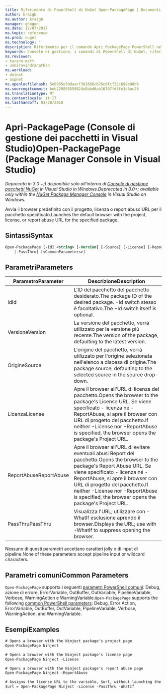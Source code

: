 ```yaml
---
title: Riferimento di PowerShell di NuGet Open-PackagePage | Documenti Microsoft
author: kraigb
ms.author: kraigb
manager: ghogen
ms.date: 12/07/2017
ms.topic: reference
ms.prod: nuget
ms.technology: ''
description: Riferimento per il comando Apri PackagePage PowerShell nella Console di gestione pacchetti NuGet in Visual Studio.
keywords: Console di gestione, i comandi di Powershell di NuGet, riferimenti di NuGet Powershell, aprire PackagePage del pacchetto NuGet
ms.reviewer:
- karann-msft
- unniravindranathan
ms.workload:
- dotnet
- aspnet
ms.openlocfilehash: 5e0955e58daacf381666c676c8fcf22c698e9db6
ms.sourcegitcommit: beb229893559824e8abd6ab16707fd5fe1c6ac26
ms.translationtype: MT
ms.contentlocale: it-IT
ms.lasthandoff: 03/28/2018
---
```

# <a name="open-packagepage-package-manager-console-in-visual-studio"></a><span data-ttu-id="7d15d-104">Apri-PackagePage (Console di gestione dei pacchetti in Visual Studio)</span><span class="sxs-lookup"><span data-stu-id="7d15d-104">Open-PackagePage (Package Manager Console in Visual Studio)</span></span>

<span data-ttu-id="7d15d-105">*Deprecato in 3.0 +;) disponibile solo all'interno di [Console di gestione pacchetti NuGet](package-manager-console.md) in Visual Studio in Windows.*</span><span class="sxs-lookup"><span data-stu-id="7d15d-105">*Deprecated in 3.0+; available only within the [NuGet Package Manager Console](package-manager-console.md) in Visual Studio on Windows.*</span></span>

<span data-ttu-id="7d15d-106">Avvia il browser predefinito con il progetto, licenza o report abuso URL per il pacchetto specificato.</span><span class="sxs-lookup"><span data-stu-id="7d15d-106">Launches the default browser with the project, license, or report abuse URL for the specified package.</span></span>

## <a name="syntax"></a><span data-ttu-id="7d15d-107">Sintassi</span><span class="sxs-lookup"><span data-stu-id="7d15d-107">Syntax</span></span>

```ps
Open-PackagePage [-Id] <string> [-Version] [-Source] [-License] [-ReportAbuse]
    [-PassThru] [<CommonParameters>]
```

## <a name="parameters"></a><span data-ttu-id="7d15d-108">Parametri</span><span class="sxs-lookup"><span data-stu-id="7d15d-108">Parameters</span></span>

| <span data-ttu-id="7d15d-109">Parametro</span><span class="sxs-lookup"><span data-stu-id="7d15d-109">Parameter</span></span> | <span data-ttu-id="7d15d-110">Descrizione</span><span class="sxs-lookup"><span data-stu-id="7d15d-110">Description</span></span> |
| --- | --- |
| <span data-ttu-id="7d15d-111">Id</span><span class="sxs-lookup"><span data-stu-id="7d15d-111">Id</span></span> | <span data-ttu-id="7d15d-112">L'ID del pacchetto del pacchetto desiderato.</span><span class="sxs-lookup"><span data-stu-id="7d15d-112">The package ID of the desired package.</span></span> <span data-ttu-id="7d15d-113">-Id switch stesso è facoltativo.</span><span class="sxs-lookup"><span data-stu-id="7d15d-113">The -Id switch itself is optional.</span></span> |
| <span data-ttu-id="7d15d-114">Versione</span><span class="sxs-lookup"><span data-stu-id="7d15d-114">Version</span></span> | <span data-ttu-id="7d15d-115">La versione del pacchetto, verrà utilizzato per la versione più recente.</span><span class="sxs-lookup"><span data-stu-id="7d15d-115">The version of the package, defaulting to the latest version.</span></span> |
| <span data-ttu-id="7d15d-116">Origine</span><span class="sxs-lookup"><span data-stu-id="7d15d-116">Source</span></span> | <span data-ttu-id="7d15d-117">L'origine del pacchetto, verrà utilizzato per l'origine selezionata nell'elenco a discesa di origine.</span><span class="sxs-lookup"><span data-stu-id="7d15d-117">The package source, defaulting to the selected source in the source drop-down.</span></span> |
| <span data-ttu-id="7d15d-118">Licenza</span><span class="sxs-lookup"><span data-stu-id="7d15d-118">License</span></span> | <span data-ttu-id="7d15d-119">Apre il browser all'URL di licenza del pacchetto.</span><span class="sxs-lookup"><span data-stu-id="7d15d-119">Opens the browser to the package's License URL.</span></span> <span data-ttu-id="7d15d-120">Se viene specificato - licenza né - ReportAbuse, si apre il browser con URL di progetto del pacchetto.</span><span class="sxs-lookup"><span data-stu-id="7d15d-120">If neither -License nor -ReportAbuse is specified, the browser opens the package's Project URL.</span></span> |
| <span data-ttu-id="7d15d-121">ReportAbuse</span><span class="sxs-lookup"><span data-stu-id="7d15d-121">ReportAbuse</span></span> | <span data-ttu-id="7d15d-122">Apre il browser all'URL di evitare eventuali abusi Report del pacchetto.</span><span class="sxs-lookup"><span data-stu-id="7d15d-122">Opens the browser to the package's Report Abuse URL.</span></span> <span data-ttu-id="7d15d-123">Se viene specificato - licenza né - ReportAbuse, si apre il browser con URL di progetto del pacchetto.</span><span class="sxs-lookup"><span data-stu-id="7d15d-123">If neither -License nor -ReportAbuse is specified, the browser opens the package's Project URL.</span></span> |
| <span data-ttu-id="7d15d-124">PassThru</span><span class="sxs-lookup"><span data-stu-id="7d15d-124">PassThru</span></span> | <span data-ttu-id="7d15d-125">Visualizza l'URL; utilizzare con - WhatIf esclusione aprendo il browser.</span><span class="sxs-lookup"><span data-stu-id="7d15d-125">Displays the URL; use with -WhatIf to suppress opening the browser.</span></span> |

<span data-ttu-id="7d15d-126">Nessuno di questi parametri accettano caratteri jolly o di input di pipeline.</span><span class="sxs-lookup"><span data-stu-id="7d15d-126">None of these parameters accept pipeline input or wildcard characters.</span></span>

## <a name="common-parameters"></a><span data-ttu-id="7d15d-127">Parametri comuni</span><span class="sxs-lookup"><span data-stu-id="7d15d-127">Common Parameters</span></span>

<span data-ttu-id="7d15d-128">`Open-PackagePage` supporta i seguenti [parametri PowerShell comuni](http://go.microsoft.com/fwlink/?LinkID=113216): Debug, azione di errore, ErrorVariable, OutBuffer, OutVariable, PipelineVariable, Verbose, WarningAction e WarningVariable.</span><span class="sxs-lookup"><span data-stu-id="7d15d-128">`Open-PackagePage` supports the following [common PowerShell parameters](http://go.microsoft.com/fwlink/?LinkID=113216): Debug, Error Action, ErrorVariable, OutBuffer, OutVariable, PipelineVariable, Verbose, WarningAction, and WarningVariable.</span></span>

## <a name="examples"></a><span data-ttu-id="7d15d-129">Esempi</span><span class="sxs-lookup"><span data-stu-id="7d15d-129">Examples</span></span>

```ps
# Opens a browser with the Ninject package's project page
Open-PackagePage Ninject

# Opens a browser with the Ninject package's license page
Open-PackagePage Ninject -License

# Opens a browser with the Ninject package's report abuse page  
Open-PackagePage Ninject -ReportAbuse

# Assigns the license URL to the variable, $url, without launching the browser
$url = Open-PackagePage Ninject -License -PassThru -WhatIf
```